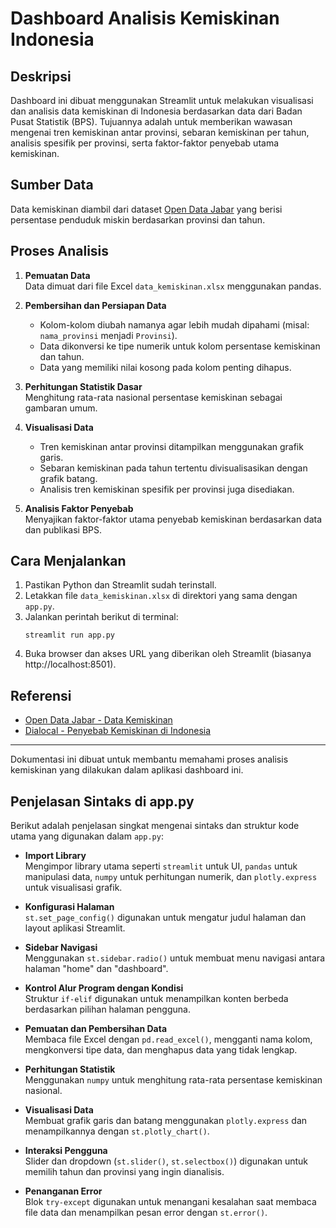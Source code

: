 # Dashboard Analisis Kemiskinan Indonesia

## Deskripsi
Dashboard ini dibuat menggunakan Streamlit untuk melakukan visualisasi dan analisis data kemiskinan di Indonesia berdasarkan data dari Badan Pusat Statistik (BPS). Tujuannya adalah untuk memberikan wawasan mengenai tren kemiskinan antar provinsi, sebaran kemiskinan per tahun, analisis spesifik per provinsi, serta faktor-faktor penyebab utama kemiskinan.

## Sumber Data
Data kemiskinan diambil dari dataset [Open Data Jabar](https://opendata.jabarprov.go.id/id/dataset/persentase-penduduk-miskin-berdasarkan-provinsi-di-indonesia) yang berisi persentase penduduk miskin berdasarkan provinsi dan tahun.

## Proses Analisis
1. **Pemuatan Data**  
   Data dimuat dari file Excel `data_kemiskinan.xlsx` menggunakan pandas.

2. **Pembersihan dan Persiapan Data**    
   - Kolom-kolom diubah namanya agar lebih mudah dipahami (misal: `nama_provinsi` menjadi `Provinsi`).
   - Data dikonversi ke tipe numerik untuk kolom persentase kemiskinan dan tahun.  
   - Data yang memiliki nilai kosong pada kolom penting dihapus.  

3. **Perhitungan Statistik Dasar**  
   Menghitung rata-rata nasional persentase kemiskinan sebagai gambaran umum.

4. **Visualisasi Data**  
   - Tren kemiskinan antar provinsi ditampilkan menggunakan grafik garis.  
   - Sebaran kemiskinan pada tahun tertentu divisualisasikan dengan grafik batang.  
   - Analisis tren kemiskinan spesifik per provinsi juga disediakan.  

5. **Analisis Faktor Penyebab**  
   Menyajikan faktor-faktor utama penyebab kemiskinan berdasarkan data dan publikasi BPS.

## Cara Menjalankan
1. Pastikan Python dan Streamlit sudah terinstall.  
2. Letakkan file `data_kemiskinan.xlsx` di direktori yang sama dengan `app.py`.  
3. Jalankan perintah berikut di terminal:  
   ```
   streamlit run app.py
   ```  
4. Buka browser dan akses URL yang diberikan oleh Streamlit (biasanya http://localhost:8501).

## Referensi
- [Open Data Jabar - Data Kemiskinan](https://opendata.jabarprov.go.id/id/dataset/persentase-penduduk-miskin-berdasarkan-provinsi-di-indonesia)  
- [Dialocal - Penyebab Kemiskinan di Indonesia](https://dialocal.com/penyebab-kemiskinan-di-indonesia/)

---

Dokumentasi ini dibuat untuk membantu memahami proses analisis kemiskinan yang dilakukan dalam aplikasi dashboard ini.

## Penjelasan Sintaks di app.py

Berikut adalah penjelasan singkat mengenai sintaks dan struktur kode utama yang digunakan dalam `app.py`:

- **Import Library**  
  Mengimpor library utama seperti `streamlit` untuk UI, `pandas` untuk manipulasi data, `numpy` untuk perhitungan numerik, dan `plotly.express` untuk visualisasi grafik.

- **Konfigurasi Halaman**  
  `st.set_page_config()` digunakan untuk mengatur judul halaman dan layout aplikasi Streamlit.

- **Sidebar Navigasi**  
  Menggunakan `st.sidebar.radio()` untuk membuat menu navigasi antara halaman "home" dan "dashboard".

- **Kontrol Alur Program dengan Kondisi**  
  Struktur `if-elif` digunakan untuk menampilkan konten berbeda berdasarkan pilihan halaman pengguna.

- **Pemuatan dan Pembersihan Data**  
  Membaca file Excel dengan `pd.read_excel()`, mengganti nama kolom, mengkonversi tipe data, dan menghapus data yang tidak lengkap.

- **Perhitungan Statistik**  
  Menggunakan `numpy` untuk menghitung rata-rata persentase kemiskinan nasional.

- **Visualisasi Data**  
  Membuat grafik garis dan batang menggunakan `plotly.express` dan menampilkannya dengan `st.plotly_chart()`.

- **Interaksi Pengguna**  
  Slider dan dropdown (`st.slider()`, `st.selectbox()`) digunakan untuk memilih tahun dan provinsi yang ingin dianalisis.

- **Penanganan Error**  
  Blok `try-except` digunakan untuk menangani kesalahan saat membaca file data dan menampilkan pesan error dengan `st.error()`.

